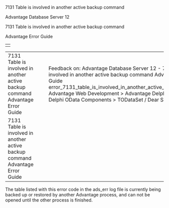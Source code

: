 7131 Table is involved in another active backup command




Advantage Database Server 12  

7131 Table is involved in another active backup command

Advantage Error Guide

|  |
| --- |
|  |

|  |  |  |  |  |
| --- | --- | --- | --- | --- |
| 7131 Table is involved in another active backup command  Advantage Error Guide |  |  | Feedback on: Advantage Database Server 12 - 7131 Table is involved in another active backup command Advantage Error Guide error\_7131\_table\_is\_involved\_in\_another\_active\_backup\_command Advantage Web Development > Advantage Delphi OData Client > Delphi OData Components > TODataSet / Dear Support Staff, |  |
| 7131 Table is involved in another active backup command  Advantage Error Guide |  |  |  |  |

The table listed with this error code in the ads\_err log file is currently being backed up or restored by another Advantage process, and can not be opened until the other process is finished.